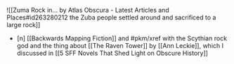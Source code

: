 ![[Zuma Rock in... by Atlas Obscura - Latest Articles and Places#id263280212 the Zuba people settled around and sacrificed to a large rock]]
- [n] [[Backwards Mapping Fiction]] and #pkm/xref with the Scythian rock god and the thing about [[The Raven Tower]] by [[Ann Leckie]], which I discussed in [[5 SFF Novels That Shed Light on Obscure History]]
